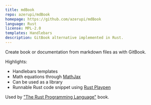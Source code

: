 ```yaml
---
title: mdBook
repo: azerupi/mdBook
homepage: https://github.com/azerupi/mdBook
language: Rust
license: MPL-2.0
templates: Handlebars
description: GitBook alternative implemented in Rust.
---
```


Create book or documentation from markdown files as with GitBook.

Highlights:

* Handlebars templates
* Math equations through [MathJax](https://www.mathjax.org/)
* Can be used as a library
* Runnable Rust code snippet using [Rust Playpen](https://github.com/rust-lang/rust-playpen)

Used by ["The Rust Programming Language"](https://github.com/rust-lang/book) book.